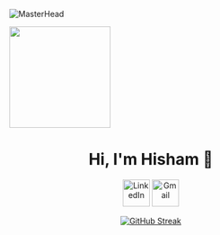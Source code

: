 ![MasterHead](https://user-images.githubusercontent.com/74038190/225813708-98b745f2-7d22-48cf-9150-083f1b00d6c9.gif)

<img height="180em" src="https://media.giphy.com/media/3ornk57KwDXf81rjWM/giphy.gif">
<p>
  <h1 align="center">Hi, I'm Hisham  👋</h1>
<p align="center">
  <a href="https://www.linkedin.com/in/hisham-abdalla-/">
    <img alt="LinkedIn" title="LinkedIn" height="48" width="48" src="https://cdn.simpleicons.org/linkedin"></a>
  <a href="mailto:hishvmabdalla@gmail.com">
  <img alt="Gmail" title="Gmail" height="48" width="48" src="https://cdn.simpleicons.org/gmail">
  </a>
</p>
<p align="center">
  <a href="https://git.io/streak-stats"><img src="https://github-readme-streak-stats.herokuapp.com?user=hishamabdalla&theme=tokyonight&date_format=j%2Fn%5B%2FY%5D" alt="GitHub Streak" /></a></p>



